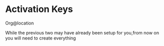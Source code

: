 # Activation Keys

Org@location

While the previous two may have already been setup for you,from now on you will need to create everything


